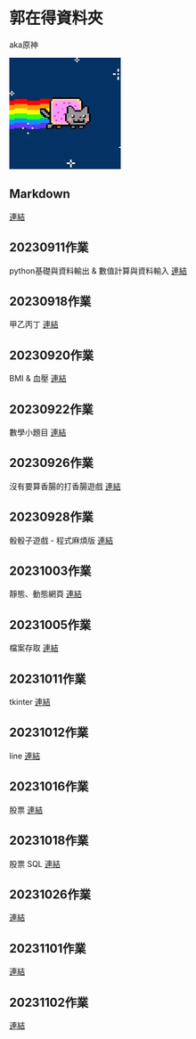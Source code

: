 # 郭在得資料夾
aka原神 

![彩虹貓](./彩虹貓-rainbow.gif)

## Markdown
[連結](./20230907作業/README.md)

## 20230911作業
python基礎與資料輸出 & 數值計算與資料輸入
[連結](./20230911作業/README.md)

## 20230918作業
甲乙丙丁
[連結](./20230918作業/README.md)

## 20230920作業
BMI & 血壓
[連結](./20230920作業/README.md)

## 20230922作業
數學小題目
[連結](./20230922作業/README.md)

## 20230926作業
沒有要算香腸的打香腸遊戲
[連結](./20230926作業/README.md)

## 20230928作業
骰骰子遊戲 - 程式麻煩版
[連結](./20230928作業/README.md)

## 20231003作業
靜態、動態網頁
[連結](./20231003作業/README.md)

## 20231005作業
檔案存取
[連結](./20231005作業/README.md)

## 20231011作業
tkinter
[連結](./20231011作業/README.md)

## 20231012作業
line
[連結](./20231012作業/README.md)

## 20231016作業
股票
[連結](./20231016作業/README.md)

## 20231018作業
股票 SQL
[連結](./20231018作業/README.md)

## 20231026作業
[連結](./20231026作業/README.md)

## 20231101作業
[連結](./20231101作業/README.md)

## 20231102作業
[連結](./20231102作業/README.md)